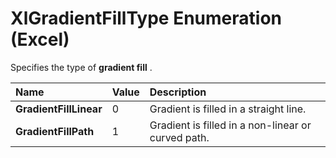 
# XlGradientFillType Enumeration (Excel)

Specifies the type of  **gradient fill** .



|**Name**|**Value**|**Description**|
|:-----|:-----|:-----|
| **GradientFillLinear**|0|Gradient is filled in a straight line.|
| **GradientFillPath**|1|Gradient is filled in a non-linear or curved path.|
